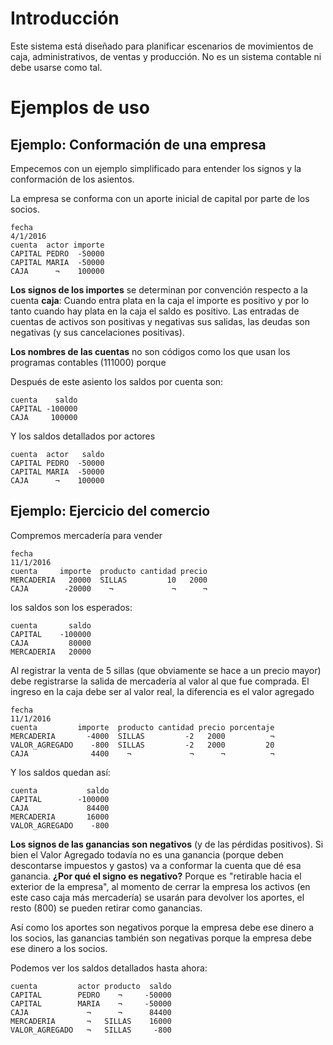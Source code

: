 # Introducción

Este sistema está diseñado para planificar escenarios de movimientos de caja, administrativos, de ventas y producción. 
No es un sistema contable ni debe usarse como tal. 

# Ejemplos de uso

## Ejemplo: Conformación de una empresa

Empecemos con un ejemplo simplificado para entender los signos y la conformación de los asientos. 

La empresa se conforma con un aporte inicial de capital por parte de los socios. 

```asiento
fecha
4/1/2016
cuenta  actor importe
CAPITAL PEDRO  -50000
CAPITAL MARIA  -50000
CAJA      ¬    100000
```

**Los signos de los importes** se determinan por convención respecto a la cuenta **caja**:
Cuando entra plata en la caja el importe es positivo 
y por lo tanto cuando hay plata en la caja el saldo es positivo. 
Las entradas de cuentas de activos son positivas y negativas sus salidas, 
las deudas son negativas (y sus cancelaciones positivas). 

**Los nombres de las cuentas** no son códigos como los que usan los programas contables (111000)
porque 

Después de este asiento los saldos por cuenta son:

```saldos:cuenta
cuenta    saldo
CAPITAL -100000
CAJA     100000
```

Y los saldos detallados por actores

```saldos:cuenta,actor
cuenta  actor   saldo
CAPITAL PEDRO  -50000
CAPITAL MARIA  -50000
CAJA      ¬    100000
```

## Ejemplo: Ejercicio del comercio

Compremos mercadería para vender

```asiento
fecha
11/1/2016
cuenta     importe  producto cantidad precio
MERCADERIA   20000  SILLAS         10   2000
CAJA        -20000    ¬             ¬      ¬
```

los saldos son los esperados:

```saldos:cuenta
cuenta       saldo
CAPITAL    -100000
CAJA         80000
MERCADERIA   20000
```

Al registrar la venta de 5 sillas (que obviamente se hace a un precio mayor)
debe registrarse la salida de mercadería al valor al que fue comprada. 
El ingreso en la caja debe ser al valor real, la diferencia es el valor agregado

```asiento
fecha      
11/1/2016  
cuenta         importe  producto cantidad precio porcentaje
MERCADERIA       -4000  SILLAS         -2   2000          ¬
VALOR_AGREGADO    -800  SILLAS         -2   2000         20
CAJA              4400    ¬             ¬      ¬          ¬
```

Y los saldos quedan así:

```saldos:cuenta
cuenta           saldo
CAPITAL        -100000
CAJA             84400
MERCADERIA       16000
VALOR_AGREGADO    -800
```

**Los signos de las ganancias son negativos** (y de las pérdidas positivos). 
Si bien el Valor Agregado todavía no es una ganancia (porque deben descontarse impuestos y gastos)
va a conformar la cuenta que dé esa ganancia. 
**¿Por qué el signo es negativo?** Porque es "retirable hacia el exterior de la empresa", 
al momento de cerrar la empresa los activos (en este caso caja más mercadería) 
se usarán para devolver los aportes, el resto (800) se pueden retirar como ganancias.

Así como los aportes son negativos porque la empresa debe ese dinero a los socios,
las ganancias también son negativas porque la empresa debe ese dinero a los socios.

Podemos ver los saldos detallados hasta ahora:

```saldos:cuenta,actor,producto
cuenta         actor producto  saldo
CAPITAL        PEDRO    ¬     -50000
CAPITAL        MARIA    ¬     -50000
CAJA             ¬      ¬      84400
MERCADERIA       ¬   SILLAS    16000
VALOR_AGREGADO   ¬   SILLAS     -800
```
